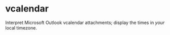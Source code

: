 # vcalendar
Interpret Microsoft Outlook vcalendar attachments; display the times in *your* local timezone.
